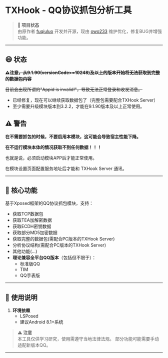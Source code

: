 # **TXHook - QQ协议抓包分析工具**
 
> **📌 项目状态**  
> 由原作者 [fuqiuluo](https://github.com/fuqiuluo)  开发并开源，现由 [owo233](https://github.com/callng)  维护优化，修复BUG并增强功能。
 
---

## 😄 状态

**⚠️~~注意，从9.1.90(versionCode>=10248)及以上的版本开始将无法获取到完整的数据包内容~~**

~~目前会出现所谓的"Appid is invalid!"，导致无法正常登录和收发消息。~~

- 已经修复，现在可以继续获取数据包了（完整包需要配合TXHook Server）
- 至少需要升级模块版本到3.2.2，才能在9.1.90版本及以上正常使用。

## ⚠️ 警告

**在不需要抓包的时候，不要启用本模块，这可能会导致宿主性能下降。**

**在不运行模块本体的情况获取不到任何数据！！！**

也就是说，必须启动模块APP后才能正常使用。

在模块设置页面配置服务地址后才能和 TXHook Server 通讯。

---

## **🔧 核心功能**  
基于Xposed框架的QQ协议抓包模块，支持：  
- 获取TCP数据包
- 获取TEA加解密数据
- 获取ECDH密钥数据
- 获取部分MD5加密数据
- 获取完整的数据包(需配合PC版本的TXHook Server)
- 分析协议结构(需配合PC版本的TXHook Server)
- 其他功能(...)
- **理论兼容全平台QQ版本**（包括但不限于）：  
  - 标准版QQ  
  - TIM
  - QQ手表版

---
 
## **🚀 使用说明**  
1. **环境依赖**  
   - LSPosed
   - 建议Android 8.1+系统

> **⚠️ 注意**  
> 本工具仅供学习研究，使用需遵守当地法律法规。
> 部分功能可能需要手动适配新版本QQ。
 
--- 
